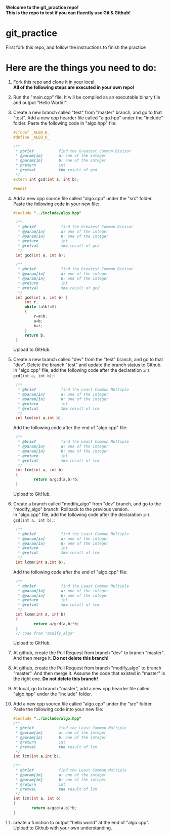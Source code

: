 **Welcome to the git_practice repo!**   
**This is the repo to test if you can fluently use Git & Github!**

# git_practice
First fork this repo, and follow the instructions to finish the practice

# Here are the things you need to do:
1. Fork this repo and clone it in your local.  
   **All of the following steps are executed in your own repo!**
2. Run the "main.cpp" file. It will be compiled as an executable binary file and output "Hello World!".
3. Create a new branch called "test" from "master" branch, and go to that "test". Add a new cpp hearder file called "algo.hpp" under the "include" folder.
   Paste the following code in "algo.hpp" file:
    ```c++
    #ifndef _ALGO_H_
    #define _ALGO_H_

    /**
     * @brief           find the Greatest Common Divisor
     * @param[in]       a: one of the integer
     * @param[in]       b: one of the integer
     * @return          int
     * @retval          the result of gcd
     */
    extern int gcd(int a, int b);

    #endif
    ```

4. Add a new cpp source file called "algo.cpp" under the "src" folder.  
Paste the following code in your new file:
   ```c++
   #include "../include/algo.hpp"

    /**
     * @brief           find the Greatest Common Divisor
     * @param[in]       a: one of the integer
     * @param[in]       b: one of the integer
     * @return          int
     * @retval          the result of gcd
     */
    int gcd(int a, int b);

    /**
     * @brief           find the Greatest Common Divisor
     * @param[in]       a: one of the integer
     * @param[in]       b: one of the integer
     * @return          int
     * @retval          the result of gcd
     */
    int gcd(int a, int b) {
        int r;
        while (a%b!=0)
        {
            r=a%b;
            a=b;
            b=r;    
        }
        return b; 
    }
   ```
   Upload to GitHub.
5. Create a new branch called "dev" from the "test" branch, and go to that "dev". Delete the branch "test" and update the branch status to Github. In "algo.cpp" file, add the following code after the declaration ``int gcd(int a, int b);``:
   ```c++
    /**
     * @brief           find the Least Common Multiple
     * @param[in]       a: one of the integer
     * @param[in]       b: one of the integer
     * @return          int
     * @retval          the result of lcm
     */
    int lcm(int a,int b);
   ```
   Add the following code after the end of "algo.cpp" file:
   ```c++
    /**
     * @brief           find the Least Common Multiple
     * @param[in]       a: one of the integer
     * @param[in]       b: one of the integer
     * @return          int
     * @retval          the result of lcm
     */
    int lcm(int a, int b)
    {
            return a/gcd(a,b)*b;
    }
   ```
   Upload to GitHub.  
6. Create a branch called "modify_algo" from "dev" branch, and go to the "modify_algo" branch. Rollback to the previous version.  
   In "algo.cpp" file, add the following code after the declaration ``int gcd(int a, int b);``:
   ```c++
    /**
     * @brief           find the Least Common Multiple
     * @param[in]       a: one of the integer
     * @param[in]       b: one of the integer
     * @return          int
     * @retval          the result of lcm
     */
    int lcmm(int a,int b);
   ```
   Add the following code after the end of "algo.cpp" file:
   ```c++
    /**
     * @brief           find the Least Common Multiple
     * @param[in]       a: one of the integer
     * @param[in]       b: one of the integer
     * @return          int
     * @retval          the result of lcm
     */
    int lcmm(int a, int b)
    {
            return a/gcd(a,b)*b;
    }
    // code from "modify_algo"
   ```
   Upload to GitHub.  
7. At github, create the Pull Request from branch "dev" to branch "master". And then merge it. **Do not delete this branch!**
8. At github, create the Pull Request from branch "modify_algo" to branch "master". And then merge it. Assume the code that existed in "master" is the right one. **Do not delete this branch!**
9. At local, go to branch "master", add a new cpp hearder file called "algo.hpp" under the "include" folder.
10. Add a new cpp source file called "algo.cpp" under the "src" folder.  
    Paste the following code into your new file:
    ```c++
    #include "../include/algo.hpp"
    /**
     * @brief           find the Least Common Multiple
     * @param[in]       a: one of the integer
     * @param[in]       b: one of the integer
     * @return          int
     * @retval          the result of lcm
     */
    int lcm(int a,int b);

    /**
     * @brief           find the Least Common Multiple
     * @param[in]       a: one of the integer
     * @param[in]       b: one of the integer
     * @return          int
     * @retval          the result of lcm
     */
    int lcm(int a, int b)
    {
            return a/gcd(a,b)*b;
    }
    ```
11. create a function to output "hello world" at the end of "algo.cpp". 
Upload to Github with your own understanding. 

